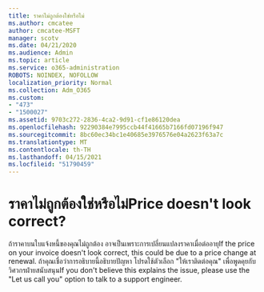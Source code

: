 ```yaml
---
title: ราคาไม่ถูกต้องใช่หรือไม่
ms.author: cmcatee
author: cmcatee-MSFT
manager: scotv
ms.date: 04/21/2020
ms.audience: Admin
ms.topic: article
ms.service: o365-administration
ROBOTS: NOINDEX, NOFOLLOW
localization_priority: Normal
ms.collection: Adm_O365
ms.custom:
- "473"
- "1500027"
ms.assetid: 9703c272-2836-4ca2-9d91-cf1e86120dea
ms.openlocfilehash: 92290384e7995ccb44f41665b7166fd07196f947
ms.sourcegitcommit: 8bc60ec34bc1e40685e3976576e04a2623f63a7c
ms.translationtype: MT
ms.contentlocale: th-TH
ms.lasthandoff: 04/15/2021
ms.locfileid: "51790459"
---
```

# <a name="price-doesnt-look-correct"></a><span data-ttu-id="0b704-102">ราคาไม่ถูกต้องใช่หรือไม่</span><span class="sxs-lookup"><span data-stu-id="0b704-102">Price doesn't look correct?</span></span>

<span data-ttu-id="0b704-103">ถ้าราคาบนใบแจ้งหนี้ของคุณไม่ถูกต้อง อาจเป็นเพราะการเปลี่ยนแปลงราคาเมื่อต่ออายุ</span><span class="sxs-lookup"><span data-stu-id="0b704-103">If the price on your invoice doesn't look correct, this could be due to a price change at renewal.</span></span> <span data-ttu-id="0b704-104">ถ้าคุณเชื่อว่าการอธิบายนี้อธิบายปัญหา โปรดใช้ตัวเลือก "ให้เราติดต่อคุณ" เพื่อพูดคุยกับวิศวกรฝ่ายสนับสนุน</span><span class="sxs-lookup"><span data-stu-id="0b704-104">If you don't believe this explains the issue, please use the "Let us call you" option to talk to a support engineer.</span></span>
